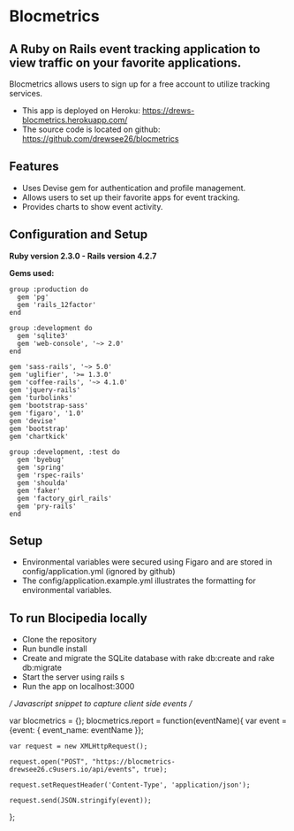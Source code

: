 # Blocmetrics
## A Ruby on Rails event tracking application to view traffic on your favorite applications.

Blocmetrics allows users to sign up for a free account to utilize tracking services.
* This app is deployed on Heroku: https://drews-blocmetrics.herokuapp.com/
* The source code is located on github: https://github.com/drewsee26/blocmetrics

## Features
* Uses Devise gem for authentication and profile management.
* Allows users to set up their favorite apps for event tracking.
* Provides charts to show event activity.

## Configuration and Setup
**Ruby version 2.3.0 - Rails version 4.2.7**

**Gems used:**
```
group :production do
  gem 'pg'
  gem 'rails_12factor'
end

group :development do
  gem 'sqlite3'
  gem 'web-console', '~> 2.0'
end

gem 'sass-rails', '~> 5.0'
gem 'uglifier', '>= 1.3.0'
gem 'coffee-rails', '~> 4.1.0'
gem 'jquery-rails'
gem 'turbolinks'
gem 'bootstrap-sass'
gem 'figaro', '1.0'
gem 'devise'
gem 'bootstrap'
gem 'chartkick'

group :development, :test do
  gem 'byebug'
  gem 'spring'
  gem 'rspec-rails'
  gem 'shoulda'
  gem 'faker'
  gem 'factory_girl_rails'
  gem 'pry-rails'
end
```

## Setup
* Environmental variables were secured using Figaro and are stored in config/application.yml (ignored by github)
* The config/application.example.yml illustrates the formatting for environmental variables.

## To run Blocipedia locally
* Clone the repository
* Run bundle install
* Create and migrate the SQLite database with rake db:create and rake db:migrate
* Start the server using rails s
* Run the app on localhost:3000





*/ Javascript snippet to capture client side events /*

var blocmetrics = {};
blocmetrics.report = function(eventName){
    var event = {event: { event_name: eventName }};

    var request = new XMLHttpRequest();

    request.open("POST", "https://blocmetrics-drewsee26.c9users.io/api/events", true);

    request.setRequestHeader('Content-Type', 'application/json');

    request.send(JSON.stringify(event));
};
